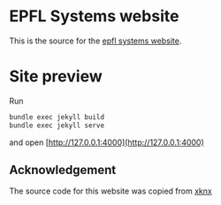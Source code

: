 # EPFL Systems website

This is the source for the [epfl systems website](/syssem).

# Site preview

Run

```bash
bundle exec jekyll build
bundle exec jekyll serve

```

and open [http://127.0.0.1:4000](http://127.0.0.1:4000)

## Acknowledgement

The source code for this website was copied from [xknx](https://xknx.io)

